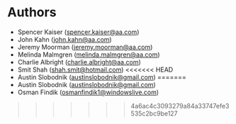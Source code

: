 # Authors

- Spencer Kaiser (spencer.kaiser@aa.com)
- John Kahn (john.kahn@aa.com)
- Jeremy Moorman (jeremy.moorman@aa.com)
- Melinda Malmgren (melinda.malmgren@aa.com)
- Charlie Albright (charlie.albright@aa.com)
- Smit Shah (shah.smit@hotmail.com)
<<<<<<< HEAD
- Austin Slobodnik (austinslobodnik@gmail.com)
=======
- Austin Slobodnik (austinslobodnik@gmail.com)
- Osman Findik (osmanfindik1@windowslive.com)
>>>>>>> 4a6ac4c3093279a84a33747efe3535c2bc9be127
